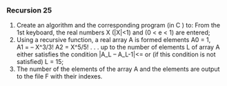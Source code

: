 ### Recursion 25

1. Create an algorithm and the corresponding program (in C ) to:
From the 1st keyboard, the real numbers X (|X|<1) and  (0 < e < 1) are entered;
2. Using a recursive function, a real array A is formed
       elements
 A0  = 1,                 
 A1  = – X^3/3!
 A2  = X^5/5!
          . . .
up to the number of elements L of array A either satisfies the condition |A_L – A_L-1|<=   or (if this condition is not satisfied) L = 15;
3. The number  of the elements  of the array A and the elements are output to the file F with  their indexes.
